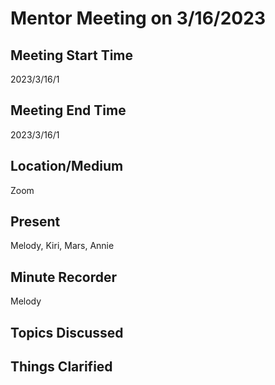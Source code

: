 # Mentor Meeting on 3/16/2023

## Meeting Start Time
2023/3/16/1
## Meeting End Time
2023/3/16/1

## Location/Medium
Zoom

## Present
Melody, Kiri, Mars, Annie

## Minute Recorder
Melody

## Topics Discussed
## Things Clarified

